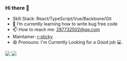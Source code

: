### Hi there 👋

- Skill Stack: React/TypeScript/Vue/Backbone/Git
- 🌱 I’m currently learning how to write bug free code
- 📫 How to reach me: 287732502@qq.com
- Maintainer: [r-sticky](https://www.npmjs.com/package/r-sticky)
- 😄 Pronouns: I'm Currently Looking for a Good job 💻.
<span>
  <img src="https://github-readme-stats.vercel.app/api?username=adminfyy&show_icons=true&count_private=true" />
  <img src="https://github-readme-stats.vercel.app/api/top-langs/?username=adminfyy&layout=compact" />
</span>
